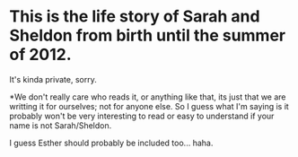 

# This is the life story of Sarah and Sheldon from birth until the summer of 2012.  #

It's kinda private, sorry. 
 
*We don't really care who reads it, or anything like that, its just that we are writting it for ourselves; not for anyone else. So I guess what I'm saying is it probably won't be very interesting to read or easy to understand if your name is not Sarah/Sheldon. 

I guess Esther should probably be included too... haha. 
